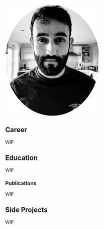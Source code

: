 ![](static/images/og.png)

## Career

WIP

## Education

WIP

### Publications

WIP

## Side Projects

WIP

